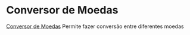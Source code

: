 # Conversor de Moedas
[Conversor de Moedas](https://rogerhugo.github.io/Conversor-de-Moedas/)
 Permite fazer conversão entre diferentes moedas
